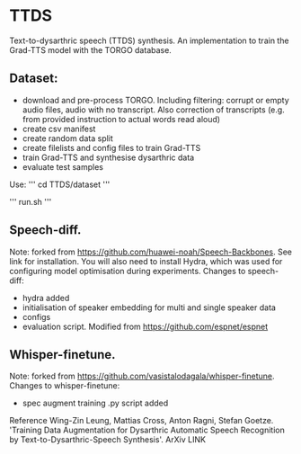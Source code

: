 # TTDS
Text-to-dysarthric speech (TTDS) synthesis. An implementation to train the Grad-TTS model with the TORGO database.

## Dataset:
- download and pre-process TORGO. Including filtering: corrupt or empty audio files, audio with no transcript. Also correction of transcripts (e.g. from provided instruction to actual words read aloud)
- create csv manifest
- create random data split
- create filelists and config files to train Grad-TTS 
- train Grad-TTS and synthesise dysarthric data
- evaluate test samples

Use:
'''
cd TTDS/dataset
'''

'''
run.sh
'''

## Speech-diff. 
Note: forked from https://github.com/huawei-noah/Speech-Backbones. See link for installation. You will also need to install Hydra, which was used for configuring model optimisation during experiments. 
Changes to speech-diff:
- hydra added
- initialisation of speaker embedding for multi and single speaker data
- configs
- evaluation script. Modified from https://github.com/espnet/espnet


## Whisper-finetune. 
Note: forked from https://github.com/vasistalodagala/whisper-finetune. Changes to whisper-finetune:
- spec augment training .py script added

Reference
Wing-Zin Leung, Mattias Cross, Anton Ragni, Stefan Goetze. 'Training Data Augmentation for Dysarthric Automatic Speech Recognition by Text-to-Dysarthric-Speech Synthesis'. ArXiv LINK



